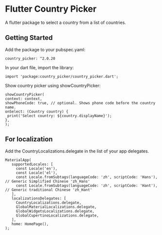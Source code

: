 # Flutter Country Picker

A flutter package to select a country from a list of countries.

## Getting Started

Add the package to your pubspec.yaml:

   ```
   country_picker: ^2.0.20
   ```

In your dart file, import the library:

   ```
   import 'package:country_picker/country_picker.dart';
   ```

Show country picker using showCountryPicker:

   ```
   showCountryPicker(
  context: context,
  showPhoneCode: true, // optional. Shows phone code before the country name.
  onSelect: (Country country) {
    print('Select country: ${country.displayName}');
  },
);
   ```

## For localization

Add the CountryLocalizations.delegate in the list of your app delegates.

   ```
   MaterialApp(
      supportedLocales: [
        const Locale('en'),
        const Locale('el'),
        const Locale.fromSubtags(languageCode: 'zh', scriptCode: 'Hans'), // Generic Simplified Chinese 'zh_Hans'
        const Locale.fromSubtags(languageCode: 'zh', scriptCode: 'Hant'), // Generic traditional Chinese 'zh_Hant'
      ],
      localizationsDelegates: [
        CountryLocalizations.delegate,
        GlobalMaterialLocalizations.delegate,
        GlobalWidgetsLocalizations.delegate,
        GlobalCupertinoLocalizations.delegate,
      ],
      home: HomePage(),
 );
   ```


